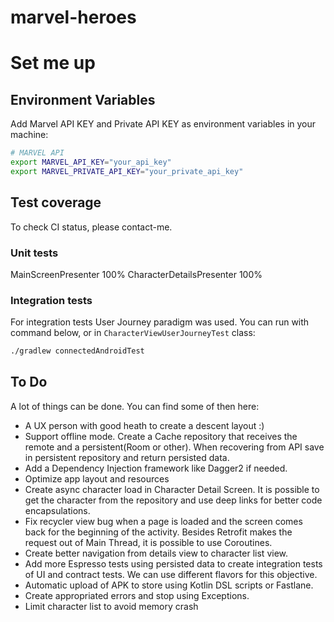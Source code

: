 # marvel-heroes


# Set me up

## Environment Variables

Add Marvel API KEY and Private API KEY as environment variables in your machine:
```bash
# MARVEL API
export MARVEL_API_KEY="your_api_key"
export MARVEL_PRIVATE_API_KEY="your_private_api_key"
```



## Test coverage

To check CI status, please contact-me.

### Unit tests
MainScreenPresenter	100%
CharacterDetailsPresenter 100%

### Integration tests
For integration tests User Journey paradigm was used. You can run with command below, or in `CharacterViewUserJourneyTest` class:
```bash
./gradlew connectedAndroidTest
```

## To Do
A lot of things can be done. You can find some of then here:
- A UX person with good heath to create a descent layout :)
- Support offline mode.
  Create a Cache repository that receives the remote and a persistent(Room or other). When recovering from API save in persistent repository and return persisted data. 
- Add a Dependency Injection framework like Dagger2 if needed.
- Optimize app layout and resources
- Create async character load in Character Detail Screen. 
It is possible to get the character from the repository and use deep links for better code encapsulations.
- Fix recycler view bug when a page is loaded and the screen comes back for the beginning of the activity.
Besides Retrofit makes the request out of Main Thread, it is possible to use Coroutines.
- Create better navigation from details view to character list view.
- Add more Espresso tests using persisted data to create integration tests of UI and contract tests. We can use different flavors for this objective.
- Automatic upload of APK to store using Kotlin DSL scripts or Fastlane.
- Create appropriated errors and stop using Exceptions.
- Limit character list to avoid memory crash